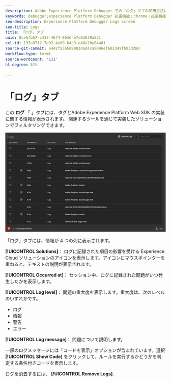 ```yaml
---
description: Adobe Experience Platform Debugger での「ログ」タブの使用方法について説明します。
keywords: debugger;experience Platform Debugger 拡張機能；chrome；拡張機能；ログ
seo-description: Experience Platform Debugger Logs screen
seo-title: Logs
title: 「ログ」タブ
uuid: 8ce5fb57-c417-4674-864d-b7c03639a531
exl-id: 137a97f2-7e02-4e09-b4c9-e48e20e044d1
source-git-commit: a442fa56589003dad4ca9896ef601349fb93d280
workflow-type: tm+mt
source-wordcount: '131'
ht-degree: 51%

---
```


# 「ログ」タブ

この **ログ** 「 」タブには、タグとAdobe Experience Platform Web SDK の実装に関する情報が表示されます。 関連するツールを通じて実装したソリューションでフィルタリングできます。

![](assets/logs.jpg)

「ログ」タブには、情報が 4 つの列に表示されます。

**[!UICONTROL Solutions]**： ログに記録された項目の影響を受ける Experience Cloud ソリューションのアイコンを表示します。アイコンにマウスポインターを重ねると、テキストの説明が表示されます。

**[!UICONTROL Occurred at]**： セッション中、ログに記録された問題がいつ発生したかを表示します。

**[!UICONTROL Log level]**： 問題の重大度を表示します。重大度は、次のレベルのいずれかです。

* ログ
* 情報
* 警告
* エラー

**[!UICONTROL Log message]**： 問題について説明します。

一部のログメッセージには「コードを表示」オプションが含まれています。選択 **[!UICONTROL Show Code]** をクリックして、ルールを実行するかどうかを判定する条件付きコードを表示します。

ログを消去するには、 **[!UICONTROL Remove Logs]**.
